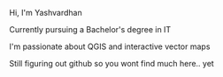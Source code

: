 Hi, I'm Yashvardhan

Currently pursuing a Bachelor's degree in IT

I'm passionate about QGIS and interactive vector maps

Still figuring out github so you wont find much here.. yet
